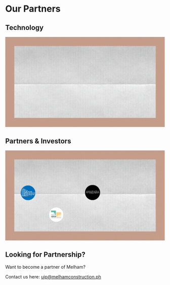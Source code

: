 # Our Partners

## Technology

![](.gitbook/assets/Technology.gif)

## Partners & Investors

![](.gitbook/assets/Partners.gif)

## Looking for Partnership?

Want to become a partner of Melham?&#x20;

Contact us here:  uip@melhamconstruction.ph
